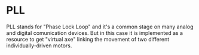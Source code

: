 # PLL
PLL stands for "Phase Lock Loop" and it's a common stage on many analog and digital comunication devices. But in this case it is implemented as a resource to get "virtual axe" linking the movement of two different individually-driven motors.

